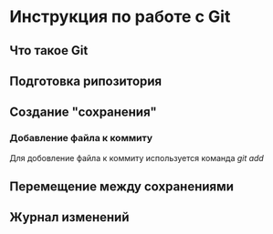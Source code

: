 # Инструкция по работе с Git

## Что такое Git

## Подготовка рипозитория

## Создание "сохранения"

### Добавление файла к коммиту
Для добовление файла к коммиту используется команда *git add*

## Перемещение между сохранениями 

## Журнал изменений

##

##

##
